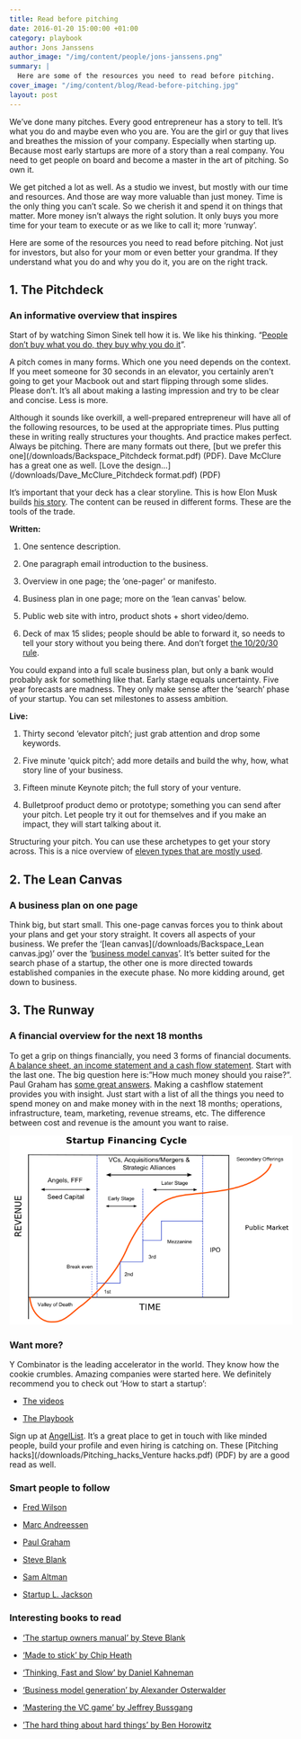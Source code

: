 ```yaml
---
title: Read before pitching
date: 2016-01-20 15:00:00 +01:00
category: playbook
author: Jons Janssens
author_image: "/img/content/people/jons-janssens.png"
summary: |
  Here are some of the resources you need to read before pitching.
cover_image: "/img/content/blog/Read-before-pitching.jpg"
layout: post
---
```


We’ve done many pitches. Every good entrepreneur has a story to tell. It’s what you do and maybe even who you are. You are the girl or guy that lives and breathes the mission of your company. Especially when starting up. Because most early startups are more of a story than a real company. You need to get people on board and become a master in the art of pitching. So own it.

We get pitched a lot as well. As a studio we invest, but mostly with our time and resources. And those are way more valuable than just money. Time is the only thing you can’t scale. So we cherish it and spend it on things that matter. More money isn’t always the right solution. It only buys you more time for your team to execute or as we like to call it; more ‘runway’.

Here are some of the resources you need to read before pitching. Not just for investors, but also for your mom or even better your grandma. If they understand what you do and why you do it, you are on the right track.

## 1. The Pitchdeck

### An informative overview that inspires

Start of by watching Simon Sinek tell how it is. We like his thinking. “[People don’t buy what you do, they buy why you do it](https://www.youtube.com/watch?v=u4ZoJKF_VuA)”.

A pitch comes in many forms. Which one you need depends on the context. If you meet someone for 30 seconds in an elevator, you certainly aren't going to get your Macbook out and start flipping through some slides. Please don’t. It’s all about making a lasting impression and try to be clear and concise. Less is more.

Although it sounds like overkill, a well-prepared entrepreneur will have all of the following resources, to be used at the appropriate times. Plus putting these in writing really structures your thoughts. And practice makes perfect. Always be pitching. There are many formats out there, [but we prefer this one](/downloads/Backspace_Pitchdeck format.pdf) (PDF). Dave McClure has a great one as well. [Love the design…](/downloads/Dave_McClure_Pitchdeck format.pdf) (PDF)

It’s important that your deck has a clear storyline. This is how Elon Musk builds [his story](https://medium.com/firm-narrative/want-a-better-pitch-watch-this-328b95c2fd0b). The content can be reused in different forms. These are the tools of the trade.

**Written:**

1. One sentence description.

2. One paragraph email introduction to the business.

3. Overview in one page; the ’one-pager' or manifesto.

4. Business plan in one page; more on the ‘lean canvas' below.

5. Public web site with intro, product shots + short video/demo.

6. Deck of max 15 slides; people should be able to forward it, so needs to tell your story without you being there. And don’t forget [the 10/20/30 rule](http://guykawasaki.com/the_102030_rule/).

You could expand into a full scale business plan, but only a bank would probably ask for something like that. Early stage equals uncertainty. Five year forecasts are madness. They only make sense after the ‘search’ phase of your startup. You can  set milestones to assess ambition.

**Live:**

1. Thirty second ‘elevator pitch’; just grab attention and drop some keywords.

2. Five minute 'quick pitch’; add more details and build the why, how, what story line of your business.

3. Fifteen minute Keynote pitch; the full story of your venture.

4. Bulletproof product demo or prototype; something you can send after your pitch. Let people try it out for themselves and if you make an impact, they will start talking about it.

Structuring your pitch. You can use these archetypes to get your story across. This is a nice overview of [eleven types that are mostly used](http://www.jasonshen.com/2012/eleven-compelling-startup-pitch-archetypes-with-examples-from-yc-companies/).

## 2. The Lean Canvas

### A business plan on one page

Think big, but start small. This one-page canvas forces you to think about your plans and get your story straight. It covers all aspects of your business. We prefer the ‘[lean canvas](/downloads/Backspace_Lean canvas.jpg)’ over the ‘[business model canvas](http://leanstack.com/why-lean-canvas/)’. It’s better suited for the search phase of a startup, the other one is more directed towards established companies in the execute phase. No more kidding around, get down to business.

## 3. The Runway

### A financial overview for the next 18 months

To get a grip on things financially, you need 3 forms of financial documents. [A balance sheet, an income statement and a cash flow statement](http://www.investopedia.com/articles/04/033104.asp). Start with the last one. The big question here is:”How much money should you raise?”. Paul Graham has [some great answers](http://paulgraham.com/startupfunding.html). Making a cashflow statement provides you with insight. Just start with a list of all the things you need to spend money on and make money with in the next 18 months; operations, infrastructure, team, marketing, revenue streams, etc. The difference between cost and revenue is the amount you want to raise.

![Startup Financing Cycle](/img/content/blog/Startup_financing_cycle.png)

### Want more?

Y Combinator is the leading accelerator in the world. They know how the cookie crumbles. Amazing companies were started here. We definitely recommend you to check out ‘How to start a startup’:

* [The videos](https://www.youtube.com/channel/UCxIJaCMEptJjxmmQgGFsnCg)

* [The Playbook](http://playbook.samaltman.com)

Sign up at [AngelList](https://angel.co). It’s a great place to get in touch with  like minded people, build your profile and even hiring is catching on. These [Pitching hacks](/downloads/Pitching_hacks_Venture hacks.pdf) (PDF) by are a good read as well.

### Smart people to follow

* [Fred Wilson](https://twitter.com/fredwilson)

* [Marc Andreessen](https://twitter.com/pmarca)

* [Paul Graham](https://twitter.com/paulg)

* [Steve Blank](https://twitter.com/sgblank)

* [Sam Altman](https://twitter.com/sama)

* [Startup L. Jackson](https://twitter.com/startupljackson)

### Interesting books to read

* [‘The startup owners manual’ by Steve Blank](https://www.goodreads.com/book/show/13557008-the-startup-owner-s-manual)

* [‘Made to stick’ by Chip Heath](https://www.goodreads.com/book/show/69242.Made_to_Stick)

* [‘Thinking, Fast and Slow’ by Daniel Kahneman](https://www.goodreads.com/book/show/11468377-thinking-fast-and-slow)

* [‘Business model generation’ by Alexander Osterwalder](https://www.goodreads.com/book/show/7723797-business-model-generation)

* [‘Mastering the VC game’ by Jeffrey Bussgang](https://www.goodreads.com/book/show/7904927-mastering-the-vc-game)

* [’The hard thing about hard things’ by Ben Horowitz](https://www.goodreads.com/book/show/18176747-the-hard-thing-about-hard-things)
